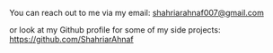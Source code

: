 You can reach out to me via my email: shahriarahnaf007@gmail.com

or look at my Github profile for some of my side projects: https://github.com/ShahriarAhnaf
